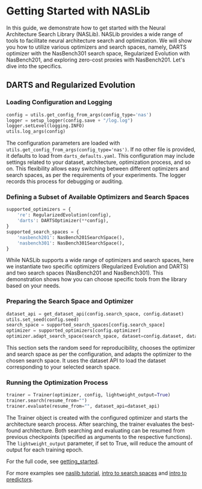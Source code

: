 # Getting Started with NASLib

In this guide, we demonstrate how to get started with the Neural Architecture Search Library (NASLib). NASLib provides a wide range of tools to facilitate neural architecture search and optimization. We will show you how to utilize various optimizers and search spaces, namely, DARTS optimizer with the NasBench301 search space, Regularized Evolution with NasBench201, and exploring zero-cost proxies with NasBench201. Let's dive into the specifics.

## DARTS and Regularized Evolution 
### Loading Configuration and Logging

```python
config = utils.get_config_from_args(config_type='nas')
logger = setup_logger(config.save + "/log.log")
logger.setLevel(logging.INFO)
utils.log_args(config)
```
The configuration parameters are loaded with ``utils.get_config_from_args(config_type='nas')``. If no other file is provided, it defaults to load from ``darts_defaults.yaml``. This configuration may include settings related to your dataset, architecture, optimization process, and so on. This flexibility allows easy switching between different optimizers and search spaces, as per the requirements of your experiments. The logger records this process for debugging or auditing.

### Defining a Subset of Available Optimizers and Search Spaces

```python
supported_optimizers = {
    're': RegularizedEvolution(config),
    'darts': DARTSOptimizer(**config),
}
supported_search_spaces = {
    'nasbench201': NasBench201SearchSpace(),
    'nasbench301': NasBench301SearchSpace(),
}
```
While NASLib supports a wide range of optimizers and search spaces, here we instantiate two specific optimizers (Regularized Evolution and DARTS) and two search spaces (NasBench201 and NasBench301). This demonstration shows how you can choose specific tools from the library based on your needs.

### Preparing the Search Space and Optimizer

```python
dataset_api = get_dataset_api(config.search_space, config.dataset)
utils.set_seed(config.seed)
search_space = supported_search_spaces[config.search_space]
optimizer = supported_optimizers[config.optimizer]
optimizer.adapt_search_space(search_space, dataset=config.dataset, dataset_api=dataset_api)
```
This section sets the random seed for reproducibility, chooses the optimizer and search space as per the configuration, and adapts the optimizer to the chosen search space. It uses the dataset API to load the dataset corresponding to your selected search space.

### Running the Optimization Process

```python
trainer = Trainer(optimizer, config, lightweight_output=True)
trainer.search(resume_from="")
trainer.evaluate(resume_from="", dataset_api=dataset_api)
```
The Trainer object is created with the configured optimizer and starts the architecture search process. After searching, the trainer evaluates the best-found architecture. Both searching and evaluating can be resumed from previous checkpoints (specified as arguments to the respective functions). The ``lightweight_output`` parameter, if set to True, will reduce the amount of output for each training epoch.

For the full code, see [getting_started](https://github.com/automl/NASLib/blob/Develop/examples/getting_started.py).




For more examples see [naslib tutorial](https://github.com/automl/NASLib/blob/Develop/examples/naslib_tutorial.ipynb), [intro to search spaces](https://github.com/automl/NASLib/blob/Develop/examples/search_spaces.ipynb) and [intro to predictors](https://github.com/automl/NASLib/blob/Develop/examples/predictors.md).
